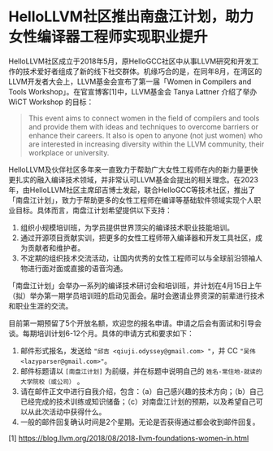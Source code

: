 # HelloLLVM社区推出南盘江计划，助力女性编译器工程师实现职业提升

HelloLLVM社区成立于2018年5月，原HelloGCC社区中从事LLVM研究和开发工作的技术爱好者组成了新的线下社交群体。机缘巧合的是，在同年8月，在湾区的LLVM开发者大会上，LLVM基金会宣布了第一届「Women in Compilers and Tools Workshop」。在官宣博客[1]中，LLVM基金会 Tanya Lattner 介绍了举办 WiCT Workshop 的目标：

> This event aims to connect women in the field of compilers and tools and provide them with ideas and techniques to overcome barriers or enhance their careers. It also is open to anyone (not just women) who are interested in increasing diversity within the LLVM community, their workplace or university.

HelloLLVM及伙伴社区多年来一直致力于帮助广大女性工程师在内的新力量更快更扎实的融入编译技术领域，并非常认可LLVM基金会提出的相关理念。在2023年，由HelloLLVM社区主席邱吉博士发起，联合HelloGCC等技术社区，推出了「南盘江计划」，致力于帮助更多的女性工程师在编译等基础软件领域实现个人职业目标。具体而言，南盘江计划希望提供以下支持：

1. 组织小规模培训班，为学员提供世界顶尖的编译技术职业技能培训。
2. 通过开源项目贡献实训，把更多的女性工程师带入编译器和开发工具社区，成为贡献者和维护者。
3. 不定期的组织技术交流活动，让国内优秀的女性工程师可以与全球前沿领袖人物进行面对面或直接的语音沟通。

「南盘江计划」会举办一系列的编译技术研讨会和培训班，并计划在4月15日上午（拟）举办第一期学员培训班的启动见面会。届时会邀请业界资深的前辈进行技术和职业生涯的交流。

目前第一期预留了5个开放名额，欢迎您的报名申请。申请之后会有面试和引导会谈。每期培训计划6-12个月。具体的申请方式和要求如下：

1. 邮件形式报名，发送给 `"邱吉 <qiuji.odyssey@gmail.com> "`，并 CC `"吴伟 <lazyparser@gmail.com>"`。
2. 邮件标题请以 `[南盘江计划]` 为前缀，并在标题中说明自己的 `姓名-常住地-就读的大学院校（或公司）` 。
3. 请在邮件正文中进行自我介绍，包含：（a）自己感兴趣的技术方向；（b）自己已经完成的技术训练或知识储备；（c）对南盘江计划的预期，以及希望自己可以从此次活动中获得什么。
4. 一般的邮件回复确认时间是2个星期。无论是否获得通过都会收到邮件回复。

[1] https://blog.llvm.org/2018/08/2018-llvm-foundations-women-in.html